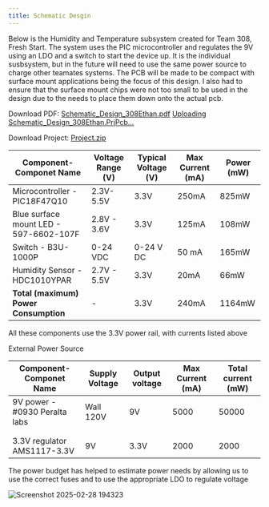 ```yaml
---
title: Schematic Desgin
---
```

Below is the Humidity and Temperature subsystem created for Team 308, Fresh Start. 
The system uses the PIC microcontroller and regulates the 9V using an LDO and a switch to start the device up.
It is the individual susbsystem, but in the future will need to use the same power source to charge other teamates systems.
The PCB will be made to be compact with surface mount applications being the focus of this design. I also had to ensure that the surface mount chips were not too small to be used in the design due to the needs to place them down onto the actual pcb.

Download PDF: [Schematic_Design_308Ethan.pdf](https://github.com/user-attachments/files/19037395/Schematic_Design_308Ethan.pdf)
[Uploading Schematic_Design_308Ethan.PrjPcb…]()

Download Project: [Project.zip](https://github.com/user-attachments/files/19037401/Project.zip)


| Component- Componet Name                | Voltage Range (V) | Typical Voltage (V) | Max Current (mA) | Power (mW) |
|--------------------------|-------------------|---------------------|------------------|------------|
| Microcontroller - PIC18F47Q10      | 2.3V-5.5V       | 3.3V                | 250mA            | 825mW      |
| Blue surface mount LED - 597-6602-107F  |    2.8V - 3.6V               |       3.3V              |        125mA          |    108mW        |
| Switch - B3U-1000P | 0-24 VDC | 0-24 V DC | 50 mA | 165mW|
| Humidity Sensor - HDC1010YPAR              | 2.7V - 5.5V       | 3.3V                | 20mA             | 66mW       |
| **Total (maximum) Power Consumption** | -                 | 3.3V                | 240mA            | 1164mW      |

All these components use the 3.3V power rail, with currents listed above

External Power Source

| Component- Componet Name                | Supply Voltage | Output voltage | Max Current (mA) | Total current (mW) |
|--------------------------|-------------------|---------------------|------------------|------------|
| 9V power - #0930 Peralta labs     | Wall 120V      | 9V               | 5000            | 50000      |
|   |                  |                    |                 |          |
|  |  |  |  | |
| 3.3V regulator AMS1117-3.3V              | 9V       | 3.3V                | 2000            | 2000       |

The power budget has helped to estimate power needs by allowing us to use the correct fuses and to use the appropriate LDO to regulate voltage

![Screenshot 2025-02-28 194323](https://github.com/user-attachments/assets/f0e1eccb-152e-43f5-8203-a0a542bfda6f)


